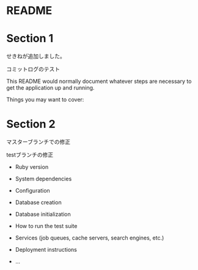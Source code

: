 # README

# Section 1

せきねが追加しました。

コミットログのテスト

This README would normally document whatever steps are necessary to get the
application up and running.

Things you may want to cover:

# Section 2

マスターブランチでの修正

testブランチの修正

* Ruby version

* System dependencies

* Configuration

* Database creation

* Database initialization

* How to run the test suite

* Services (job queues, cache servers, search engines, etc.)

* Deployment instructions

* ...
